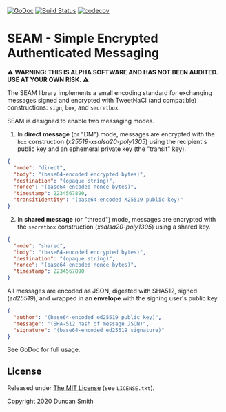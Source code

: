 [![GoDoc](https://godoc.org/github.com/notduncansmith/seam?status.svg)](https://godoc.org/github.com/notduncansmith/seam) [![Build Status](https://travis-ci.com/notduncansmith/seam.svg?branch=master)](https://travis-ci.com/notduncansmith/seam) [![codecov](https://codecov.io/gh/notduncansmith/seam/branch/master/graph/badge.svg)](https://codecov.io/gh/notduncansmith/seam)

# SEAM - Simple Encrypted Authenticated Messaging

**⚠️ WARNING: THIS IS ALPHA SOFTWARE AND HAS NOT BEEN AUDITED. USE AT YOUR OWN RISK. ⚠️**

The SEAM library implements a small encoding standard for exchanging messages signed and encrypted with TweetNaCl (and compatible) constructions: `sign`, `box`, and `secretbox`.

SEAM is designed to enable two messaging modes.

1. In **direct message** (or "DM") mode, messages are encrypted with the `box` construction (*x25519-xsalsa20-poly1305*) using the recipient's public key and an ephemeral private key (the "transit" key).

```json
{
  "mode": "direct",
  "body": "(base64-encoded encrypted bytes)",
  "destination": "(opaque string)",
  "nonce": "(base64-encoded nonce bytes)",
  "timestamp": 2234567890,
  "transitIdentity": "(base64-encoded X25519 public key)"
}
```

2. In **shared message** (or "thread") mode, messages are encrypted with the `secretbox` construction (*xsalsa20-poly1305*) using a shared key.

```json
{
  "mode": "shared",
  "body": "(base64-encoded encrypted bytes)",
  "destination": "(opaque string)",
  "nonce": "(base64-encoded nonce bytes)",
  "timestamp": 2234567890
}
```

All messages are encoded as JSON, digested with SHA512, signed (*ed25519*), and wrapped in an **envelope** with the signing user's public key.

```json
{
  "author": "(base64-encoded ed25519 public key)",
  "message": "(SHA-512 hash of message JSON)",
  "signature": "(base64-encoded ed25519 signature)"
}
```

See GoDoc for full usage.

## License

Released under [The MIT License](https://opensource.org/licenses/MIT) (see `LICENSE.txt`).

Copyright 2020 Duncan Smith